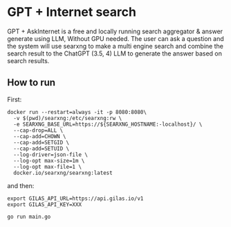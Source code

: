 # GPT + Internet search

GPT + AskInternet is a free and locally running search aggregator & answer generate using LLM, Without GPU needed. The user can ask a question and the system will use searxng to make a multi engine search and combine the search result to the ChatGPT (3.5, 4) LLM to generate the answer based on search results.

## How to run

First:

```
docker run --restart=always -it -p 8080:8080\
  -v $(pwd)/searxng:/etc/searxng:rw \
  -e SEARXNG_BASE_URL=https://${SEARXNG_HOSTNAME:-localhost}/ \
  --cap-drop=ALL \
  --cap-add=CHOWN \
  --cap-add=SETGID \
  --cap-add=SETUID \
  --log-driver=json-file \
  --log-opt max-size=1m \
  --log-opt max-file=1 \
  docker.io/searxng/searxng:latest
```

and then:

```
export GILAS_API_URL=https://api.gilas.io/v1
export GILAS_API_KEY=XXX

go run main.go
```